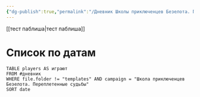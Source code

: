 ```yaml
---
{"dg-publish":true,"permalink":"/Дневник Школы приключенцев Безелота. Переплетенные судьбы/","tags":["gardenEntry"]}
---
```


[[тест паблиша\|тест паблиша]]
# Список по датам

``` dataview
TABLE players AS играют
FROM #дневник
WHERE file.folder != "templates" AND campaign = "Школа приключенцев Безелота. Переплетенные судьбы"
SORT date
```

